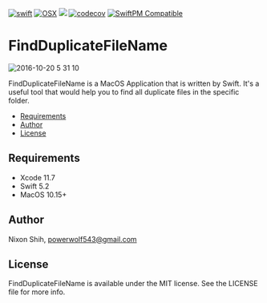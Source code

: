 [![swift](https://img.shields.io/badge/language-swift-red.svg)](https://developer.apple.com/swift/) 
[![OSX](https://img.shields.io/badge/platform-MacOS-brown.svg)](https://developer.apple.com/swift/)
[![](https://github.com/powerwolf543/FindDuplicateFileName/workflows/UnitTests/badge.svg)](https://github.com/powerwolf543/FindDuplicateFileName/actions?query=workflow%3AUnitTests) 
[![codecov](https://codecov.io/gh/powerwolf543/FindDuplicateFileName/branch/master/graph/badge.svg)](https://codecov.io/gh/powerwolf543/FindDuplicateFileName/)
[![SwiftPM Compatible](https://img.shields.io/badge/SwiftPM-compatible-4BC51D.svg?style=flat)](https://github.com/apple/swift-package-manager)


# FindDuplicateFileName

![2016-10-20 5 31 10](https://cloud.githubusercontent.com/assets/16394562/19554488/6ca84680-96eb-11e6-899b-1bd5dd29f39a.png)

FindDuplicateFileName is a MacOS Application that is written by Swift.
It's a useful tool that would help you to find all duplicate files in the specific folder.

- [Requirements](#Requirements)
- [Author](#Author)
- [License](#License)

## Requirements

- Xcode 11.7
- Swift 5.2
- MacOS 10.15+

## Author

Nixon Shih, powerwolf543@gmail.com

## License

FindDuplicateFileName is available under the MIT license. See the LICENSE file for more info.
